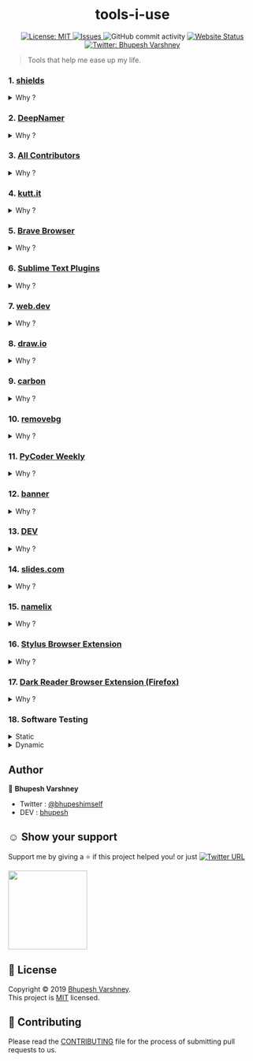 <h1 align="center">tools-i-use</h1>
<p align="center">
<!--  <img src="" />-->
  <a href="https://github.com/Bhupesh-V/tools-i-use/blob/master/LICENSE">
    <img alt="License: MIT" src="https://img.shields.io/github/license/Bhupesh-V/tools-i-use" target="_blank" />
  </a>
  <a href="https://github.com/Bhupesh-V/tools-i-use/issues">
    <img alt="Issues" src="https://img.shields.io/github/issues/Bhupesh-V/tools-i-use?color=blueviolet" />
  </a>
  <img alt="GitHub commit activity" src="https://img.shields.io/github/commit-activity/m/Bhupesh-V/tools-i-use">
  <a href="https://bhupesh.codes/tools-i-use/">
    <img alt="Website Status" src="https://img.shields.io/website?down_color=red&down_message=offline&up_color=orange&up_message=online&url=https%3A%2F%2Fbhupesh.codes%2Ftools-i-use%2F" />
  </a>
  <a href="https://twitter.com/bhupeshimself">
    <img alt="Twitter: Bhupesh Varshney" src="https://img.shields.io/twitter/follow/bhupeshimself.svg?style=social" target="_blank" />
  </a>
</p>

> Tools that help me ease up my life.


### 1. [shields](https://shields.io/)
<details><summary>Why ?</summary>
  <blockquote>For generating nice badges for my repositories</blockquote>
</details>

### 2. [DeepNamer](https://deepnamer.com/)
<details><summary>Why ?</summary>
  <blockquote>For getting ideas on naming my projects/tools</blockquote>
</details>

### 3. [All Contributors](https://allcontributors.org/)
<details><summary>Why ?</summary>
  <blockquote>For appreciating people who contribute to my repositories</blockquote>
</details>

### 4. [kutt.it](https://kutt.it/)
<details><summary>Why ?</summary>
  <blockquote>For shortening my Links (sometimes)</blockquote>
</details>

### 5. [Brave Browser](https://brave.com/)
<details><summary>Why ?</summary>
  <blockquote>For making my internet experience better</blockquote>
</details>

### 6. [Sublime Text Plugins]()
<details><summary>Why ?</summary>
  <blockquote>that's no question, plugins are great</blockquote>
  <ol>
    <li><a href="https://packagecontrol.io/packages/HTMLBeautify">HTMLBeautify</a></li>
    <li><a href="https://packagecontrol.io/packages/MarkdownLivePreview">Markdown​Live​Preview</a></li>
    <li><a href="https://packagecontrol.io/packages/Python%20PEP8%20Autoformat">Python PEP8 Autoformat</a></li>
    <li><a href="https://packagecontrol.io/packages/WordCount">Word​Count</a></li>
    <li><a href="https://packagecontrol.io/packages/GithubEmoji">Github​Emoji</a></li>
    <li><a href="https://packagecontrol.io/packages/JavaScript%20Completions">Java​Script Completions</a></li>
    <li><a href="https://packagecontrol.io/packages/BracketHighlighter">Bracket​Highlighter</a></li>
    <li><a href="https://packagecontrol.io/packages/GitGutter">Git​Gutter</a></li>
    <li><a href="https://packagecontrol.io/packages/sublack">sublack</a></li>
  </ol>
</details>

### 7. [web.dev](https://web.dev/)
<details><summary>Why ?</summary>
  <blockquote>For testing my web apps</blockquote>
</details>

### 8. [draw.io](https://www.draw.io/)
<details><summary>Why ?</summary>
  <blockquote>For making complex diagrams for my projects(flowchart etc.)</blockquote>
</details>

### 9. [carbon](https://carbon.now.sh/)
<details><summary>Why ?</summary>
  <blockquote>For making beautiful 💅 code images (sometimes)</blockquote>
</details>

### 10. [removebg](https://www.remove.bg/)
<details><summary>Why ?</summary>
  <blockquote>I am not good with photoshop 😛</blockquote>
</details>

### 11. [PyCoder Weekly](https://pycoders.com/)
<details><summary>Why ?</summary>
  <blockquote>For staying updated with 🐍 ecosystem</blockquote>
</details>

### 12. [banner](https://liyasthomas.github.io/banner/)
<details><summary>Why ?</summary>
  <blockquote>For creating quick banners (sometimes)</blockquote>
</details>

### 13. [DEV](https://dev.to)
<details><summary>Why ?</summary>
  <blockquote>My daily social by & for developers, also for blogging (a lot)</blockquote>
</details>

### 14. [slides.com](https://slides.com/)
<details><summary>Why ?</summary>
  <blockquote>Bye Bye! Microsoft</blockquote>
</details>

### 15. [namelix](https://namelix.com)
<details><summary>Why ?</summary>
  <blockquote>Same as DeepNamer, for naming ideas</blockquote>
</details>

### 16. [Stylus Browser Extension](https://addons.mozilla.org/en-US/firefox/addon/styl-us/)
<details><summary>Why ?</summary>
  <blockquote>Cuz GitHub still doesn't have a Dark Mode :(</blockquote>
</details>

### 17. [Dark Reader Browser Extension (Firefox)](https://addons.mozilla.org/en-US/firefox/addon/darkreader/?src=search)
<details><summary>Why ?</summary>
  <blockquote>My eyes are happy :)</blockquote>
</details>

### 18. Software Testing
<details><summary>Static</summary>
    <li><a href="https://www.codefactor.io/">CodeFactor</a></li>
    <li><a href="https://www.codacy.com/">Codacy</a></li>
    <li><a href="https://lgtm.com/">LGTM</a></li>
    <li><a href="https://github.com/psf/black">black (python)</a></li>
    <li><a href="https://www.pylint.org/">Pylint (python)</a></li>
</details>

<details><summary>Dynamic</summary>
     <li><a href="https://coveralls.io/">Coveralls</a></li>
     <li><a href="https://codecov.io/">Codecov.io</a></li>
     <li><a href="https://codeclimate.com/">CodeClimate</a></li>
</details>


## Author

👤 **Bhupesh Varshney**

- Twitter : [@bhupeshimself](https://twitter.com/bhupeshimself)
- DEV : [bhupesh](https://dev.to/bhupesh)


## ☺️ Show your support

Support me by giving a ⭐️ if this project helped you! or just [![Twitter URL](https://img.shields.io/twitter/url?style=social&url=https%3A%2F%2Fgithub.com%2FBhupesh-V%2Ftools-i-use%2F)](https://twitter.com/intent/tweet?url=https://github.com/Bhupesh-V/tools-i-use&text=tools-i-use%20via%20@bhupeshimself)

<a href="https://www.patreon.com/bhupesh">
  <img src="https://c5.patreon.com/external/logo/become_a_patron_button@2x.png" width="160">
</a>


## 📝 License

Copyright © 2019 [Bhupesh Varshney](https://github.com/Bhupesh-V).<br />
This project is [MIT](https://github.com/Bhupesh-V/tools-i-use/blob/master/LICENSE) licensed.

## 👋 Contributing

Please read the [CONTRIBUTING](CONTRIBUTING.md) file for the process of submitting pull requests to us.
